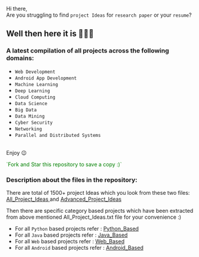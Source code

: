 Hi there,  <br>
Are you struggling to find `project Ideas` for `research paper` or your `resume`? <br>

## Well then here it is 🎉🎉🎉<br>
### A latest compilation of all projects across the following domains: 
- `Web Development` 
- `Android App Development`
- `Machine Learning`
- `Deep Learning`
- `Cloud Computing`
- `Data Science`
- `Big Data`
- `Data Mining` 
- `Cyber Security`
- `Networking`
- `Parallel and Distributed Systems`
<br>
Enjoy 😉  

<p style = "color: green;" <i> `Fork and Star this repository to save a copy :)` </i> </p>

### Description about the files in the repository:

There are total of 1500+ project Ideas which you look from these two files: <a href="https://github.com/jaichaudhry323/Over_1500_Awesome_Project_Ideas/blob/main/All_Project_Ideas.md">All_Project_Ideas </a> and 
<a href="https://github.com/jaichaudhry323/Over_1500_Awesome_Project_Ideas/blob/main/Advanced_Project_Ideas.md">Advanced_Project_Ideas </a>

Then there are specific category based projects which have been extracted from above mentioned All_Project_Ideas.txt file for your convenience :)

- For all `Python` based projects refer  : <a href= "https://github.com/jaichaudhry323/Over_1500_Awesome_Project_Ideas/blob/main/Python_Based.md">Python_Based </a>
- For all  `Java` based projects refer   : <a href= "https://github.com/jaichaudhry323/Over_1500_Awesome_Project_Ideas/blob/main/Java_Based.md">Java_Based </a>
- For all `Web` based projects refer     : <a href= "https://github.com/jaichaudhry323/Over_1500_Awesome_Project_Ideas/blob/main/Web_Based.md">Web_Based </a>
- For all `Android` based projects refer : <a href= "https://github.com/jaichaudhry323/Over_1500_Awesome_Project_Ideas/blob/main/Android_Based.md">Android_Based </a>

 

